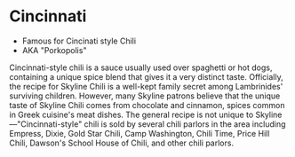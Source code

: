  # Cincinnati
 
 - Famous for Cincinati style Chili
 - AKA "Porkopolis"
 
 Cincinnati-style chili is a sauce usually used over spaghetti or hot dogs, containing a unique spice blend that gives it a very distinct taste. Officially, the recipe for Skyline Chili is a well-kept family secret among Lambrinides' surviving children. However, many Skyline patrons believe that the unique taste of Skyline Chili comes from chocolate and cinnamon, spices common in Greek cuisine's meat dishes. The general recipe is not unique to Skyline—"Cincinnati-style" chili is sold by several chili parlors in the area including Empress, Dixie, Gold Star Chili, Camp Washington, Chili Time, Price Hill Chili, Dawson's School House of Chili, and other chili parlors.
